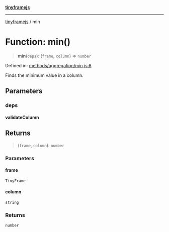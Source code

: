 [**tinyframejs**](../README.md)

***

[tinyframejs](../README.md) / min

# Function: min()

> **min**(`deps`): (`frame`, `column`) => `number`

Defined in: [methods/aggregation/min.js:8](https://github.com/AlphaQuantJS/tinyframejs/blob/774ec19a646fb36d00f0c4a06bec916acd1a47d8/src/methods/aggregation/min.js#L8)

Finds the minimum value in a column.

## Parameters

### deps

#### validateColumn

## Returns

> (`frame`, `column`): `number`

### Parameters

#### frame

`TinyFrame`

#### column

`string`

### Returns

`number`
